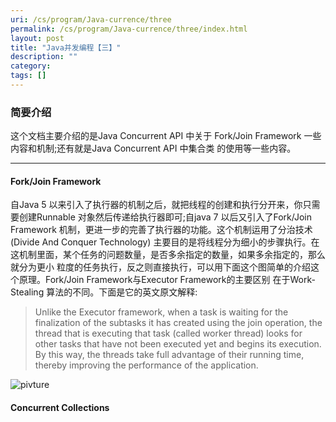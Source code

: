 ```yaml
---
uri: /cs/program/Java-currence/three
permalink: /cs/program/Java-currence/three/index.html
layout: post
title: "Java并发编程【三】"
description: ""
category:
tags: []
---
```


### 简要介绍

这个文档主要介绍的是Java Concurrent API 中关于 Fork/Join Framework 一些内容和机制;还有就是Java Concurrent API 中集合类
的使用等一些内容。

------

#### Fork/Join Framework

自Java 5 以来引入了执行器的机制之后，就把线程的创建和执行分开来，你只需要创建Runnable 对象然后传递给执行器即可;自java 7
以后又引入了Fork/Join Framework 机制，更进一步的完善了执行器的功能。这个机制运用了分治技术(Divide And Conquer Technology)
主要目的是将线程分为细小的步骤执行。在这机制里面，某个任务的问题数量，是否多余指定的数量，如果多余指定的，那么就分为更小
粒度的任务执行，反之则直接执行，可以用下面这个图简单的介绍这个原理。Fork/Join Framework与Executor Framework的主要区别
在于Work-Stealing 算法的不同。下面是它的英文原文解释:

>
>Unlike the Executor framework, when a task is waiting for the finalization of the
subtasks it has created using the join operation, the thread that is executing that task (called
worker thread) looks for other tasks that have not been executed yet and begins its execution.
By this way, the threads take full advantage of their running time, thereby improving the
performance of the application.
>

![pivture](http://i.imgur.com/ZY4UOyw.png)


#### Concurrent Collections


